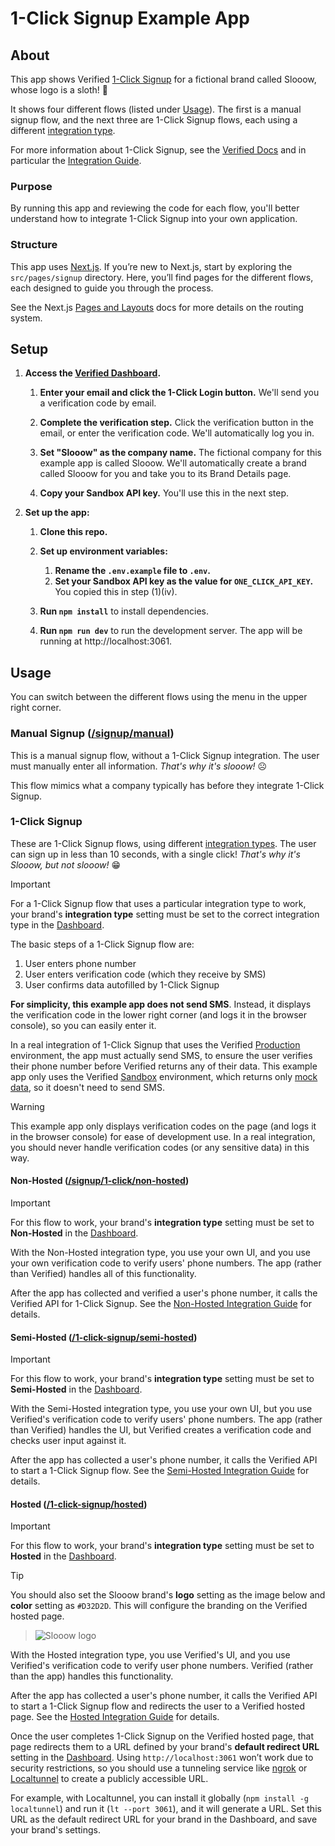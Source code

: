 # 1-Click Signup Example App

## About

This app shows Verified [1-Click Signup](https://docs.verified.inc/) for a fictional brand called Slooow, whose logo is a sloth! 🦥

It shows four different flows (listed under [Usage](#usage)). The first is a manual signup flow, and the next three are 1-Click Signup flows, each using a different [integration type](https://docs.verified.inc/integration-guide#2-determine-integration-type).

For more information about 1-Click Signup, see the [Verified Docs](https://docs.verified.inc/) and in particular the [Integration Guide](https://docs.verified.inc/integration-guide).

### Purpose

By running this app and reviewing the code for each flow, you'll better understand how to integrate 1-Click Signup into your own application.

### Structure

This app uses [Next.js](https://nextjs.org/). If you’re new to Next.js, start by exploring the `src/pages/signup` directory. Here, you’ll find pages for the different flows, each designed to guide you through the process.

See the Next.js [Pages and Layouts](https://nextjs.org/docs/pages/building-your-application/routing/pages-and-layouts) docs for more details on the routing system.

## Setup

1. **Access the [Verified Dashboard](https://dashboard.verified.inc).**

   1. **Enter your email and click the 1-Click Login button.** We'll send you a verification code by email.
   2. **Complete the verification step.** Click the verification button in the email, or enter the verification code. We'll automatically log you in.

   3. **Set "Slooow" as the company name.** The fictional company for this example app is called Slooow. We'll automatically create a brand called Slooow for you and take you to its Brand Details page.
   4. **Copy your Sandbox API key.** You'll use this in the next step.

2. **Set up the app:**

   1. **Clone this repo.**
   2. **Set up environment variables:**

      1. **Rename the `.env.example` file to `.env`.**
      2. **Set your Sandbox API key as the value for `ONE_CLICK_API_KEY`.** You copied this in step (1)(iv).

   3. **Run `npm install`** to install dependencies.
   4. **Run `npm run dev`** to run the development server. The app will be running at http://localhost:3061.

## Usage

You can switch between the different flows using the menu in the upper right corner.

### Manual Signup ([/signup/manual](http://localhost:3061/signup/manual))

This is a manual signup flow, without a 1-Click Signup integration. The user must manually enter all information. _That's why it's slooow!_ ☹️

This flow mimics what a company typically has before they integrate 1-Click Signup.

### 1-Click Signup

These are 1-Click Signup flows, using different [integration types](https://docs.verified.inc/integration-guide#2-determine-integration-type). The user can sign up in less than 10 seconds, with a single click! _That's why it's Slooow, but not slooow!_ 😁

> [!IMPORTANT]
> For a 1-Click Signup flow that uses a particular integration type to work, your brand's **integration type** setting must be set to the correct integration type in the [Dashboard](https://dashboard.verified.inc).

The basic steps of a 1-Click Signup flow are:

1. User enters phone number
2. User enters verification code (which they receive by SMS)
3. User confirms data autofilled by 1-Click Signup

**For simplicity, this example app does not send SMS**. Instead, it displays the verification code in the lower right corner (and logs it in the browser console), so you can easily enter it.

In a real integration of 1-Click Signup that uses the Verified [Production](https://docs.verified.inc/environments#production) environment, the app must actually send SMS, to ensure the user verifies their phone number before Verified returns any of their data. This example app only uses the Verified [Sandbox](https://docs.verified.inc/environments#sandbox) environment, which returns only [mock data](https://docs.verified.inc/environments#mock-data), so it doesn't need to send SMS.

> [!WARNING]  
> This example app only displays verification codes on the page (and logs it in the browser console) for ease of development use. In a real integration, you should never handle verification codes (or any sensitive data) in this way.

#### Non-Hosted ([/signup/1-click/non-hosted](http://localhost:3061/signup/1-click/non-hosted))

> [!IMPORTANT]
> For this flow to work, your brand's **integration type** setting must be set to **Non-Hosted** in the [Dashboard](https://dashboard.verified.inc).

With the Non-Hosted integration type, you use your own UI, and you use your own verification code to verify users' phone numbers. The app (rather than Verified) handles all of this functionality.

After the app has collected and verified a user's phone number, it calls the Verified API for 1-Click Signup. See the [Non-Hosted Integration Guide](https://docs.verified.inc/integration-guide?integrationType=non-hosted#integration) for details.

#### Semi-Hosted ([/1-click-signup/semi-hosted](http://localhost:3061/signup/1-click/semi-hosted))

> [!IMPORTANT]
> For this flow to work, your brand's **integration type** setting must be set to **Semi-Hosted** in the [Dashboard](https://dashboard.verified.inc).

With the Semi-Hosted integration type, you use your own UI, but you use Verified's verification code to verify users' phone numbers. The app (rather than Verified) handles the UI, but Verified creates a verification code and checks user input against it.

After the app has collected a user's phone number, it calls the Verified API to start a 1-Click Signup flow. See the [Semi-Hosted Integration Guide](https://docs.verified.inc/integration-guide?integrationType=semi-hosted#integration) for details.

#### Hosted ([/1-click-signup/hosted](http://localhost:3061/signup/1-click/hosted))

> [!IMPORTANT]
> For this flow to work, your brand's **integration type** setting must be set to **Hosted** in the [Dashboard](https://dashboard.verified.inc).

> [!TIP]
> You should also set the Slooow brand's **logo** setting as the image below and **color** setting as `#D32D2D`. This will configure the branding on the Verified hosted page.

> ![Slooow logo](/public/slooow.png)

With the Hosted integration type, you use Verified's UI, and you use Verified's verification code to verify user phone numbers. Verified (rather than the app) handles this functionality.

After the app has collected a user's phone number, it calls the Verified API to start a 1-Click Signup flow and redirects the user to a Verified hosted page. See the [Hosted Integration Guide](https://docs.verified.inc/integration-guide?integrationType=hosted#integration) for details.

Once the user completes 1-Click Signup on the Verified hosted page, that page redirects them to a URL defined by your brand's **default redirect URL** setting in the [Dashboard](https://dashboard.verified.inc). Using `http://localhost:3061` won’t work due to security restrictions, so you should use a tunneling service like [ngrok](https://ngrok.com/) or [Localtunnel](https://theboroer.github.io/localtunnel-www/) to create a publicly accessible URL.

For example, with Localtunnel, you can install it globally (`npm install -g localtunnel`) and run it (`lt --port 3061`), and it will generate a URL. Set this URL as the default redirect URL for your brand in the Dashboard, and save your brand's settings.
